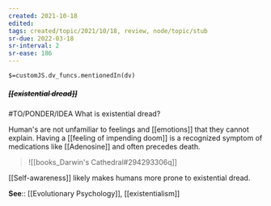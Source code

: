 ```yaml
---
created: 2021-10-18
edited: 
tags: created/topic/2021/10/18, review, node/topic/stub
sr-due: 2022-03-18
sr-interval: 2
sr-ease: 186
---
```

`$=customJS.dv_funcs.mentionedIn(dv)`

##### <s class="topic-title">[[existential dread]]</s>

#TO/PONDER/IDEA What is existential dread?

Human's are not unfamiliar to feelings and [[emotions]] that they cannot explain. Having a [[feeling of impending doom]] is a recognized symptom of medications like [[Adenosine]] and often precedes death. 

> ![[books_Darwin's Cathedral#294293306q]]

[[Self-awareness]] likely makes humans more prone to existential dread. 

**See**:: [[Evolutionary Psychology]], [[existentialism]]

